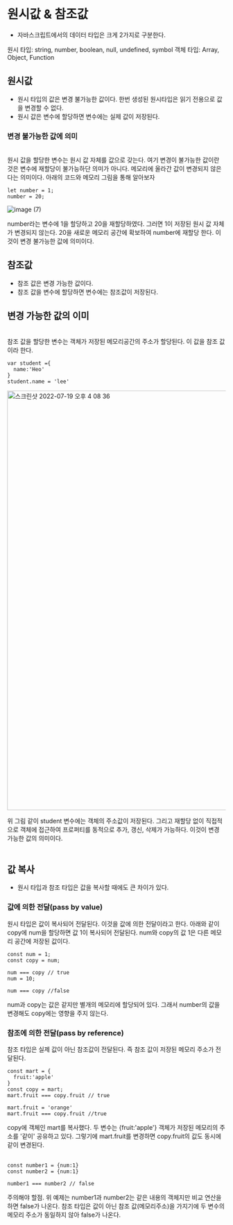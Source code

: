 # 원시값 & 참조값

- 자바스크립트에서의 데이터 타입은 크게 2가지로 구분한다.

원시 타입: string, number, boolean, null, undefined, symbol
객체 타입: Array, Object, Function

## 원시값

- 원시 타입의 값은 변경 불가능한 값이다. 한번 생성된 원시타입은 읽기 전용으로 값을 변경할 수 없다.
- 원시 값은 변수에 할당하면 변수에는 실제 값이 저장된다.

### 변경 불가능한 값에 의미

</br>
원시 값을 할당한 변수는 원시 값 자체를 값으로 갖는다.
여기 변경이 불가능한 값이란 것은 변수에 재할당이 불가능하단 의미가 아니다.
메모리에 올라간 값이 변경되지 않은다는 의미이다.
아래의 코드와 메모리 그림을 통해 알아보자

```JS
let number = 1;
number = 20;
```

![image (7)](https://user-images.githubusercontent.com/91517680/179687689-85f1a8f5-c3ab-4d8e-a9b9-a74c7d715c3a.png)

number라는 변수에 1을 할당하고 20을 재할당하였다.
그러면 1이 저장된 원시 값 자체가 변경되지 않는다.
20을 새로운 메모리 공간에 확보하여 number에 재할당 한다.
이것이 변경 불가능한 값에 의미이다.

## 참조값

- 참조 값은 변경 가능한 값이다.
- 참조 값을 변수에 할당하면 변수에는 참조값이 저장된다.

## 변경 가능한 값의 이미

</br>
참조 값을 할당한 변수는 객체가 저장된 메모리공간의 주소가 할당된다. 이 값을 참조 값이라 한다.

```JS
var student ={
  name:'Heo'
}
student.name = 'lee'
```

<img width="966" alt="스크린샷 2022-07-19 오후 4 08 36" src="https://user-images.githubusercontent.com/91517680/179688202-0d2e665a-4e45-4e31-8568-e06efafc7207.png">

위 그림 같이 student 변수에는 객체의 주소값이 저장된다.
그리고 재할당 없이 직접적으로 객체에 접근하여 프로퍼티를 동적으로 추가, 갱신, 삭제가 가능하다.
이것이 변경 가능한 값의 의미이다.
</br>
</br>

## 값 복사

- 원시 타입과 참조 타입은 값을 복사할 때에도 큰 차이가 있다.

### 값에 의한 전달(pass by value)

원시 타입은 값이 복사되어 전달된다. 이것을 값에 의한 전달이라고 한다.
아래와 같이 copy에 num을 할당하면 값 1이 복사되어 전달된다.
num와 copy의 값 1은 다른 메모리 공간에 저장된 값이다.

```JS
const num = 1;
const copy = num;

num === copy // true
num = 10;

num === copy //false
```

num과 copy는 값은 같지만 별개의 메모리에 할당되어 있다.
그래서 number의 값을 변경해도 copy에는 영향을 주지 않는다.
</br>

### 참조에 의한 전달(pass by reference)

참조 타입은 실제 값이 아닌 참조값이 전달된다. 즉 참조 값이 저장된 메모리 주소가 전달된다.
</br>

```JS
const mart = {
  fruit:'apple'
}
const copy = mart;
mart.fruit === copy.fruit // true

mart.fruit = 'orange'
mart.fruit === copy.fruit //true
```

copy에 객체인 mart를 복사했다.
두 변수는 {fruit:'apple'} 객체가 저장된 메모리의 주소를 '같이' 공유하고 있다.
그렇기에 mart.fruit를 변경하면 copy.fruit의 값도 동시에 같이 변경된다.
</br>
</br>

```JS
const number1 = {num:1}
const number2 = {num:1}

number1 === number2 // false
```

주의해야 할점.
위 예제는 number1과 number2는 같은 내용의 객체지만 비교 연산을 하면 false가 나온다.
참조 타입은 값이 아닌 참조 값(메모리주소)을 가지기에 두 변수의 메모리 주소가 동일하지 않아 false가 나온다.
